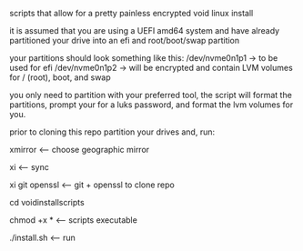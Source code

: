 scripts that allow for a pretty painless encrypted void linux install

it is assumed that you are using a UEFI amd64 system and have already partitioned your drive into an efi and root/boot/swap partition

your partitions should look something like this:
/dev/nvme0n1p1 -> to be used for efi 
/dev/nvme0n1p2 -> will be encrypted and contain LVM volumes for / (root), boot, and swap

you only need to partition with your preferred tool, the script will format the partitions, prompt your for a luks password, and format the lvm volumes for you.

prior to cloning this repo partition your drives and, run:

xmirror <-- choose geographic mirror

xi <-- sync

xi git openssl <-- git + openssl to clone repo

cd voidinstallscripts 

chmod +x * <-- scripts executable

./install.sh <-- run
